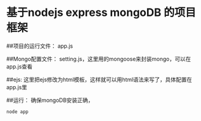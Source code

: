 基于nodejs express mongoDB 的项目框架
======

##项目的运行文件：
app.js

##Mongo配置文件：
setting.js，这里用的mongoose来封装mongo，可以在app.js查看

##ejs:
这里把ejs修改为html模板，这样就可以用html语法来写了，具体配置在app.js里

##运行：
确保mongoDB安装正确，

<pre><code>node app</code></pre>
